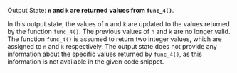 Output State: **`n` and `k` are returned values from `func_4()`**.

In this output state, the values of `n` and `k` are updated to the values returned by the function `func_4()`. The previous values of `n` and `k` are no longer valid. The function `func_4()` is assumed to return two integer values, which are assigned to `n` and `k` respectively. The output state does not provide any information about the specific values returned by `func_4()`, as this information is not available in the given code snippet.